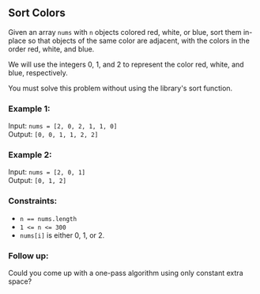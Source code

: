 ## Sort Colors

Given an array `nums` with `n` objects colored red, white, or blue, sort them in-place so that objects of the same color are adjacent, with the colors in the order red, white, and blue.

We will use the integers 0, 1, and 2 to represent the color red, white, and blue, respectively.

You must solve this problem without using the library's sort function.

### Example 1:

Input: `nums = [2, 0, 2, 1, 1, 0]`  
Output: `[0, 0, 1, 1, 2, 2]`

### Example 2:

Input: `nums = [2, 0, 1]`  
Output: `[0, 1, 2]`

### Constraints:

- `n == nums.length`
- `1 <= n <= 300`
- `nums[i]` is either 0, 1, or 2.

### Follow up: 
Could you come up with a one-pass algorithm using only constant extra space?
